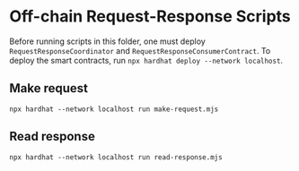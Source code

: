 # Off-chain Request-Response Scripts

Before running scripts in this folder, one must deploy `RequestResponseCoordinator` and `RequestResponseConsumerContract`.
To deploy the smart contracts, run `npx hardhat deploy --network localhost`.

## Make request

```
npx hardhat --network localhost run make-request.mjs
```

## Read response

```
npx hardhat --network localhost run read-response.mjs
```
